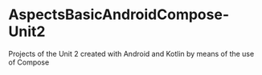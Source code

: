 # AspectsBasicAndroidCompose-Unit2
Projects of the Unit 2 created with Android and Kotlin by means of the use of Compose
